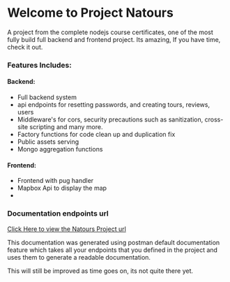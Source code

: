 
# Welcome to Project Natours

 A project from the complete nodejs course certificates, one of the most fully build full backend and frontend project. Its amazing, If you have time, check it out.

### Features Includes: 

#### Backend:

* Full backend system
* api endpoints for resetting passwords, and creating tours, reviews, users
* Middleware's for cors, security precautions such as sanitization, cross-site scripting and many more.
* Factory functions for code clean up and duplication fix
* Public assets serving
* Mongo aggregation functions

#### Frontend:

* Frontend with pug handler
* Mapbox Api to display the map
*

### Documentation endpoints url

[Click Here to view the Natours Project url](https://documenter.getpostman.com/view/11859829/2s935hPmcj)

This documentation was generated using postman default documentation feature which takes all your endpoints that you defined in the project and uses them to generate a readable documentation.

This will still be improved as time goes on, its not quite there yet.